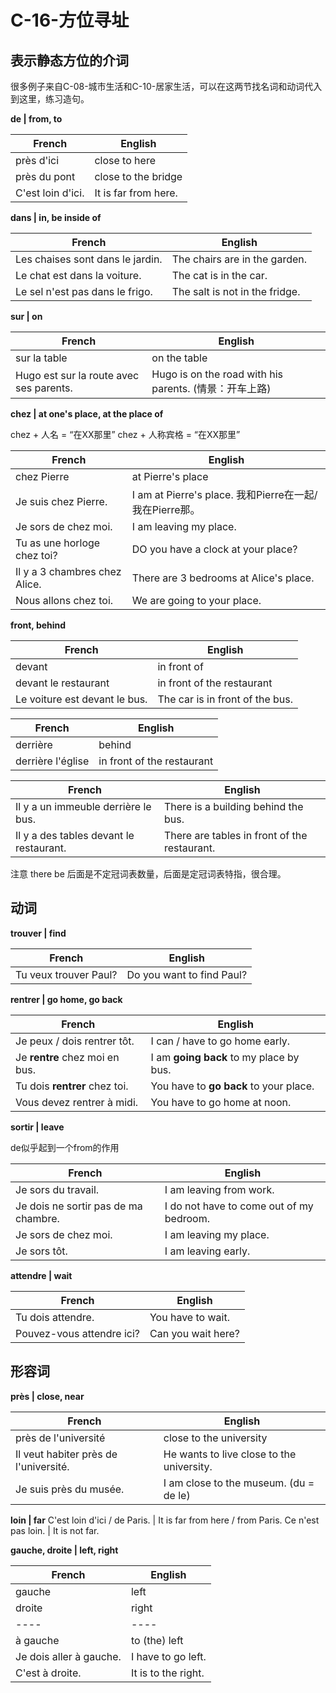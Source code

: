 # C-16-方位寻址

## 表示静态方位的介词

很多例子来自C-08-城市生活和C-10-居家生活，可以在这两节找名词和动词代入到这里，练习造句。

**de | from, to**

French | English
---- | ----
près d'ici | close to here
près du pont | close to the bridge
C'est loin d'ici. | It is far from here.

**dans | in, be inside of**

French | English
---- | ----
Les chaises sont dans le jardin. | The chairs are in the garden. 
Le chat est dans la voiture. | The cat is in the car.
Le sel n'est pas dans le frigo. | The salt is not in the fridge.

**sur | on**

French | English
---- | ----
sur la table | on the table
Hugo est sur la route avec ses parents. | Hugo is on the road with his parents. (情景：开车上路)

**chez | at one's place, at the place of**

chez + 人名 = “在XX那里”
chez + 人称宾格 = “在XX那里”

French | English
---- | ----
chez Pierre | at Pierre's place
Je suis chez Pierre. | I am at Pierre's place. 我和Pierre在一起/我在Pierre那。
Je sors de chez moi. | I am leaving my place.
Tu as une horloge chez toi? | DO you have a clock at your place?
Il y a 3 chambres chez Alice. | There are 3 bedrooms at Alice's place.
Nous allons chez toi. | We are going to your place.

**front, behind**

French | English
---- | ----
devant | in front of
devant le restaurant | in front of the restaurant
Le voiture est devant le bus. | The car is in front of the bus.

French | English
---- | ----
derrière | behind
derrière l'église | in front of the restaurant

French | English
---- | ----
Il y a un immeuble derrière le bus. | There is a building behind the bus. 
Il y a des tables devant le restaurant. | There are tables in front of the restaurant. 

注意 there be 后面是不定冠词表数量，后面是定冠词表特指，很合理。

## 动词

**trouver | find**

French | English
---- | ----
Tu veux trouver Paul? | Do you want to find Paul?

**rentrer | go home, go back**

French | English
---- | ----
Je peux / dois rentrer tôt. | I can / have to go home early.
Je **rentre** chez moi en bus. | I am **going back** to my place by bus.
Tu dois **rentrer** chez toi. | You have to **go back** to your place.
Vous devez rentrer à midi. | You have to go home at noon.

**sortir | leave**

de似乎起到一个from的作用

French | English
---- | ----
Je sors du travail. | I am leaving from work.
Je dois ne sortir pas de ma chambre. | I do not have to come out of my bedroom.
Je sors de chez moi. | I am leaving my place.
Je sors tôt. | I am leaving early.

**attendre | wait**

French | English
---- | ---- 
Tu dois attendre. | You have to wait.
Pouvez-vous attendre ici? | Can you wait here?

## 形容词

**près | close, near**

French | English
---- | ----
près de l'université | close to the university
Il veut habiter près de l'université. | He wants to live close to the university.
Je suis près du musée. | I am close to the museum. (du = de le)

**loin | far**
C'est loin d'ici / de Paris. | It is far from here / from Paris.
Ce n'est pas loin. | It is not far.

**gauche, droite | left, right**

French | English
---- | ----
gauche | left
droite | right
---- | ----
à gauche | to (the) left
Je dois aller à gauche. | I have to go left.
C'est à droite. | It is to the right.